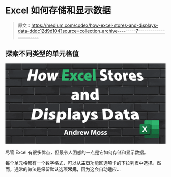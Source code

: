 # Excel 如何存储和显示数据

> 原文：<https://medium.com/codex/how-excel-stores-and-displays-data-dddc12d9d104?source=collection_archive---------7----------------------->

## 探索不同类型的单元格值

![](img/43b27f631b2f48580a30393009f186fb.png)

尽管 Excel 有很多优点，但最令人困惑的一点是它如何存储和显示数据。

每个单元格都有一个数字格式，可以从**主页**功能区选项卡的下拉列表中选择。然而，通常的做法是保留默认选项**常规**，因为这会自动适应…